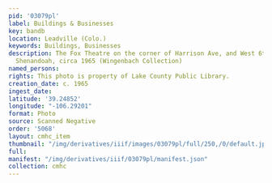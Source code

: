 ```yaml
---
pid: '03079pl'
label: Buildings & Businesses
key: bandb
location: Leadville (Colo.)
keywords: Buildings, Businesses
description: The Fox Theatre on the corner of Harrison Ave, and West 6th St. showing
  Shenandoah, circa 1965 (Wingenbach Collection)
named_persons: 
rights: This photo is property of Lake County Public Library.
creation_date: c. 1965
ingest_date: 
latitude: '39.24852'
longitude: "-106.29201"
format: Photo
source: Scanned Negative
order: '5068'
layout: cmhc_item
thumbnail: "/img/derivatives/iiif/images/03079pl/full/250,/0/default.jpg"
full: 
manifest: "/img/derivatives/iiif/03079pl/manifest.json"
collection: cmhc
---
```

